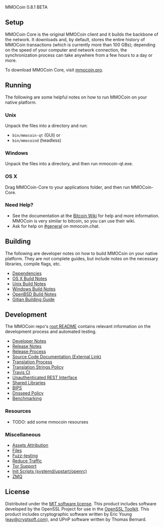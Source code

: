 MMOCoin 0.8.1 BETA

Setup
---------------------
MMOCoin Core is the original MMOCoin client and it builds the backbone of the network. It downloads and, by default, stores the entire history of MMOCoin transactions (which is currently more than 100 GBs); depending on the speed of your computer and network connection, the synchronization process can take anywhere from a few hours to a day or more.

To download MMOCoin Core, visit [mmocoin.pro](https://mmocoin.pro/download).

Running
---------------------
The following are some helpful notes on how to run MMOCoin on your native platform.

### Unix

Unpack the files into a directory and run:

- `bin/mmocoin-qt` (GUI) or
- `bin/mmocoind` (headless)

### Windows

Unpack the files into a directory, and then run mmocoin-qt.exe.

### OS X

Drag MMOCoin-Core to your applications folder, and then run MMOCoin-Core.

### Need Help?

* See the documentation at the [Bitcoin Wiki](https://en.bitcoin.it/wiki/Main_Page)
for help and more information. MMOCoin is very similar to bitcoin, so you can use their wiki.
* Ask for help on [#general](https://mmocoin.chat/) on mmocoin.chat.

Building
---------------------
The following are developer notes on how to build MMOCoin on your native platform. They are not complete guides, but include notes on the necessary libraries, compile flags, etc.

- [Dependencies](dependencies.md)
- [OS X Build Notes](build-osx.md)
- [Unix Build Notes](build-unix.md)
- [Windows Build Notes](build-windows.md)
- [OpenBSD Build Notes](build-openbsd.md)
- [Gitian Building Guide](gitian-building.md)

Development
---------------------
The MMOCoin repo's [root README](/README.md) contains relevant information on the development process and automated testing.

- [Developer Notes](developer-notes.md)
- [Release Notes](release-notes.md)
- [Release Process](release-process.md)
- [Source Code Documentation (External Link)](none-yet)
- [Translation Process](translation_process.md)
- [Translation Strings Policy](translation_strings_policy.md)
- [Travis CI](travis-ci.md)
- [Unauthenticated REST Interface](REST-interface.md)
- [Shared Libraries](shared-libraries.md)
- [BIPS](bips.md)
- [Dnsseed Policy](dnsseed-policy.md)
- [Benchmarking](benchmarking.md)

### Resources
* TODO: add some mmocoin resourses

### Miscellaneous
- [Assets Attribution](assets-attribution.md)
- [Files](files.md)
- [Fuzz-testing](fuzzing.md)
- [Reduce Traffic](reduce-traffic.md)
- [Tor Support](tor.md)
- [Init Scripts (systemd/upstart/openrc)](init.md)
- [ZMQ](zmq.md)

License
---------------------
Distributed under the [MIT software license](/COPYING).
This product includes software developed by the OpenSSL Project for use in the [OpenSSL Toolkit](https://www.openssl.org/). This product includes
cryptographic software written by Eric Young ([eay@cryptsoft.com](mailto:eay@cryptsoft.com)), and UPnP software written by Thomas Bernard.
